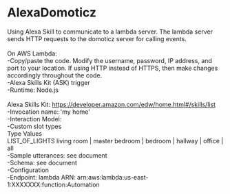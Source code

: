 # AlexaDomoticz
Using Alexa Skill to communicate to a lambda server. The lambda server sends HTTP requests to the domoticz server for calling events.
<br>
<br>
On AWS Lambda:<br>
-Copy/paste the code. Modify the username, password, IP address, and port to your location. If using HTTP instead of HTTPS, then make changes accordingly throughout the code.<br>
-Alexa Skills Kit (ASK) trigger<br>
-Runtime: Node.js<br>
<br>
Alexa Skills Kit: https://developer.amazon.com/edw/home.html#/skills/list<br>
-Invocation name: 'my home'<br>
-Interaction Model:<br>
    -Custom slot types<br>
      Type	Values	<br>
          LIST_OF_LIGHTS	living room | master bedroom | bedroom | hallway | office | all<br>
    -Sample utterances: see document<br>
    -Schema: see document<br>
-Configuration<br>
    -Endpoint: lambda ARN: arn:aws:lambda:us-east-1:XXXXXXX:function:Automation<br>
    
    
